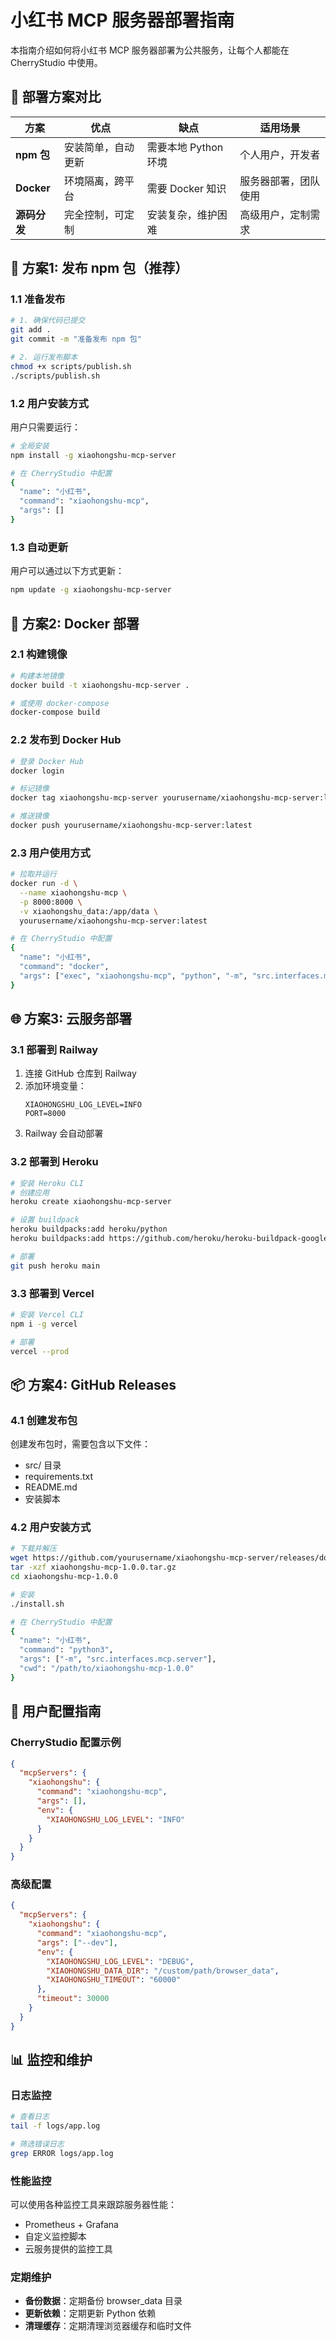 # 小红书 MCP 服务器部署指南

本指南介绍如何将小红书 MCP 服务器部署为公共服务，让每个人都能在 CherryStudio 中使用。

## 🎯 部署方案对比

| 方案 | 优点 | 缺点 | 适用场景 |
|------|------|------|----------|
| **npm 包** | 安装简单，自动更新 | 需要本地 Python 环境 | 个人用户，开发者 |
| **Docker** | 环境隔离，跨平台 | 需要 Docker 知识 | 服务器部署，团队使用 |
| **源码分发** | 完全控制，可定制 | 安装复杂，维护困难 | 高级用户，定制需求 |

## 🚀 方案1: 发布 npm 包（推荐）

### 1.1 准备发布

```bash
# 1. 确保代码已提交
git add .
git commit -m "准备发布 npm 包"

# 2. 运行发布脚本
chmod +x scripts/publish.sh
./scripts/publish.sh
```

### 1.2 用户安装方式

用户只需要运行：

```bash
# 全局安装
npm install -g xiaohongshu-mcp-server

# 在 CherryStudio 中配置
{
  "name": "小红书",
  "command": "xiaohongshu-mcp",
  "args": []
}
```

### 1.3 自动更新

用户可以通过以下方式更新：

```bash
npm update -g xiaohongshu-mcp-server
```

## 🐳 方案2: Docker 部署

### 2.1 构建镜像

```bash
# 构建本地镜像
docker build -t xiaohongshu-mcp-server .

# 或使用 docker-compose
docker-compose build
```

### 2.2 发布到 Docker Hub

```bash
# 登录 Docker Hub
docker login

# 标记镜像
docker tag xiaohongshu-mcp-server yourusername/xiaohongshu-mcp-server:latest

# 推送镜像
docker push yourusername/xiaohongshu-mcp-server:latest
```

### 2.3 用户使用方式

```bash
# 拉取并运行
docker run -d \
  --name xiaohongshu-mcp \
  -p 8000:8000 \
  -v xiaohongshu_data:/app/data \
  yourusername/xiaohongshu-mcp-server:latest

# 在 CherryStudio 中配置
{
  "name": "小红书",
  "command": "docker",
  "args": ["exec", "xiaohongshu-mcp", "python", "-m", "src.interfaces.mcp.server"]
}
```

## 🌐 方案3: 云服务部署

### 3.1 部署到 Railway

1. 连接 GitHub 仓库到 Railway
2. 添加环境变量：
   ```
   XIAOHONGSHU_LOG_LEVEL=INFO
   PORT=8000
   ```
3. Railway 会自动部署

### 3.2 部署到 Heroku

```bash
# 安装 Heroku CLI
# 创建应用
heroku create xiaohongshu-mcp-server

# 设置 buildpack
heroku buildpacks:add heroku/python
heroku buildpacks:add https://github.com/heroku/heroku-buildpack-google-chrome

# 部署
git push heroku main
```

### 3.3 部署到 Vercel

```bash
# 安装 Vercel CLI
npm i -g vercel

# 部署
vercel --prod
```

## 📦 方案4: GitHub Releases

### 4.1 创建发布包

创建发布包时，需要包含以下文件：
- src/ 目录
- requirements.txt
- README.md
- 安装脚本

### 4.2 用户安装方式

```bash
# 下载并解压
wget https://github.com/yourusername/xiaohongshu-mcp-server/releases/download/v1.0.0/xiaohongshu-mcp-1.0.0.tar.gz
tar -xzf xiaohongshu-mcp-1.0.0.tar.gz
cd xiaohongshu-mcp-1.0.0

# 安装
./install.sh

# 在 CherryStudio 中配置
{
  "name": "小红书",
  "command": "python3",
  "args": ["-m", "src.interfaces.mcp.server"],
  "cwd": "/path/to/xiaohongshu-mcp-1.0.0"
}
```

## 🔧 用户配置指南

### CherryStudio 配置示例

```json
{
  "mcpServers": {
    "xiaohongshu": {
      "command": "xiaohongshu-mcp",
      "args": [],
      "env": {
        "XIAOHONGSHU_LOG_LEVEL": "INFO"
      }
    }
  }
}
```

### 高级配置

```json
{
  "mcpServers": {
    "xiaohongshu": {
      "command": "xiaohongshu-mcp",
      "args": ["--dev"],
      "env": {
        "XIAOHONGSHU_LOG_LEVEL": "DEBUG",
        "XIAOHONGSHU_DATA_DIR": "/custom/path/browser_data",
        "XIAOHONGSHU_TIMEOUT": "60000"
      },
      "timeout": 30000
    }
  }
}
```

## 📊 监控和维护

### 日志监控

```bash
# 查看日志
tail -f logs/app.log

# 筛选错误日志
grep ERROR logs/app.log
```

### 性能监控

可以使用各种监控工具来跟踪服务器性能：
- Prometheus + Grafana
- 自定义监控脚本
- 云服务提供的监控工具

### 定期维护

- **备份数据**：定期备份 browser_data 目录
- **更新依赖**：定期更新 Python 依赖
- **清理缓存**：定期清理浏览器缓存和临时文件 